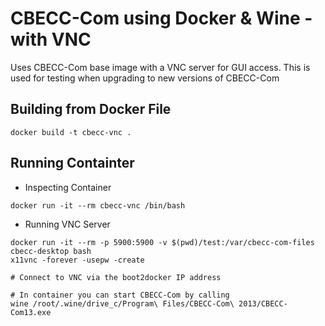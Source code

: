 # CBECC-Com using Docker & Wine - with VNC

Uses CBECC-Com base image with a VNC server for GUI access. This is used for testing when upgrading to new versions of CBECC-Com

## Building from Docker File

```
docker build -t cbecc-vnc .
```

## Running Containter

* Inspecting Container

```
docker run -it --rm cbecc-vnc /bin/bash
```

* Running VNC Server

```
docker run -it --rm -p 5900:5900 -v $(pwd)/test:/var/cbecc-com-files cbecc-desktop bash
x11vnc -forever -usepw -create

# Connect to VNC via the boot2docker IP address

# In container you can start CBECC-Com by calling
wine /root/.wine/drive_c/Program\ Files/CBECC-Com\ 2013/CBECC-Com13.exe
```
